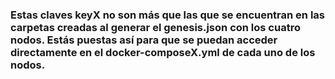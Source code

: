 ### Estas claves **keyX** no son más que las que se encuentran en las carpetas creadas al generar el genesis.json con los cuatro nodos. Estás puestas así para que se puedan acceder directamente en el docker-composeX.yml de cada uno de los nodos.

